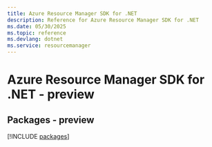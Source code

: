 ```yaml
---
title: Azure Resource Manager SDK for .NET
description: Reference for Azure Resource Manager SDK for .NET
ms.date: 05/30/2025
ms.topic: reference
ms.devlang: dotnet
ms.service: resourcemanager
---
```

# Azure Resource Manager SDK for .NET - preview
## Packages - preview
[!INCLUDE [packages](resource-manager-index.md)]
